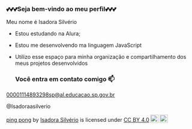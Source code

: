 ### 💕💕💕Seja bem-vindo ao meu perfil💕💕💕

Meu nome é Isadora Silvério 

- Estou estudando na Alura;
- Estou me desenvolvendo ma linguagem JavaScript
- Utilizo esse espaço para minha organização e compartilhamento dos meus projetos desenvolvidos

  ### Você entra em contato comigo 📫

00001114893298sp@al.educacao.sp.gov.br

@Isadoraasilverio

<p xmlns:cc="http://creativecommons.org/ns#" xmlns:dct="http://purl.org/dc/terms/"><a property="dct:title" rel="cc:attributionURL" href="https://github.com/Isadora-silverio/js-desenhos.git">ping pong</a> by <a rel="cc:attributionURL dct:creator" property="cc:attributionName" href="https://github.com/Isadora-silverio">Isadora Silvério</a> is licensed under <a href="https://creativecommons.org/licenses/by/4.0/?ref=chooser-v1" target="_blank" rel="license noopener noreferrer" style="display:inline-block;">CC BY 4.0<img style="height:22px!important;margin-left:3px;vertical-align:text-bottom;" src="https://mirrors.creativecommons.org/presskit/icons/cc.svg?ref=chooser-v1" alt=""><img style="height:22px!important;margin-left:3px;vertical-align:text-bottom;" src="https://mirrors.creativecommons.org/presskit/icons/by.svg?ref=chooser-v1" alt=""></a></p>
